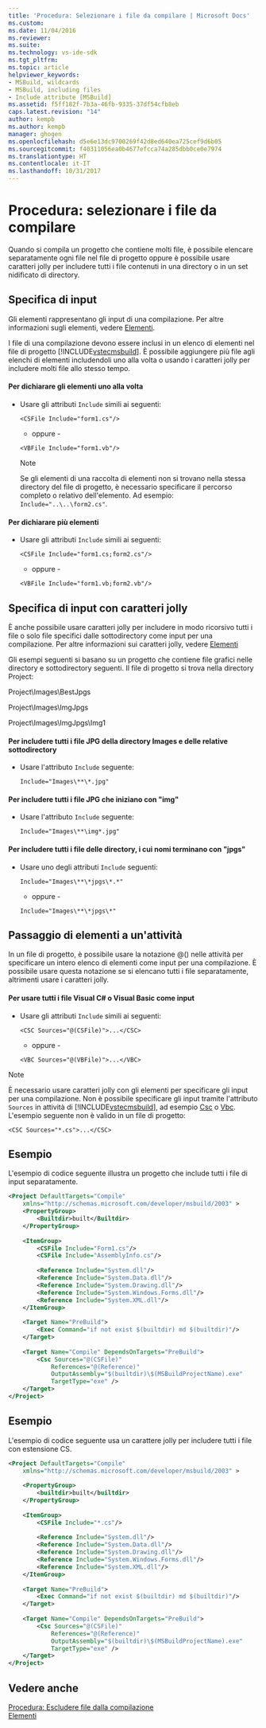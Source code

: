 ```yaml
---
title: 'Procedura: Selezionare i file da compilare | Microsoft Docs'
ms.custom: 
ms.date: 11/04/2016
ms.reviewer: 
ms.suite: 
ms.technology: vs-ide-sdk
ms.tgt_pltfrm: 
ms.topic: article
helpviewer_keywords:
- MSBuild, wildcards
- MSBuild, including files
- Include attribute [MSBuild]
ms.assetid: f5ff182f-7b3a-46fb-9335-37df54cfb8eb
caps.latest.revision: "14"
author: kempb
ms.author: kempb
manager: ghogen
ms.openlocfilehash: d5e6e13dc9700269f42d8ed640ea725cef9d6b05
ms.sourcegitcommit: f40311056ea0b4677efcca74a285dbb0ce0e7974
ms.translationtype: HT
ms.contentlocale: it-IT
ms.lasthandoff: 10/31/2017
---
```

# <a name="how-to-select-the-files-to-build"></a>Procedura: selezionare i file da compilare
Quando si compila un progetto che contiene molti file, è possibile elencare separatamente ogni file nel file di progetto oppure è possibile usare caratteri jolly per includere tutti i file contenuti in una directory o in un set nidificato di directory.  
  
## <a name="specifying-inputs"></a>Specifica di input  
 Gli elementi rappresentano gli input di una compilazione. Per altre informazioni sugli elementi, vedere [Elementi](../msbuild/msbuild-items.md).  
  
 I file di una compilazione devono essere inclusi in un elenco di elementi nel file di progetto [!INCLUDE[vstecmsbuild](../extensibility/internals/includes/vstecmsbuild_md.md)]. È possibile aggiungere più file agli elenchi di elementi includendoli uno alla volta o usando i caratteri jolly per includere molti file allo stesso tempo.  
  
#### <a name="to-declare-items-individually"></a>Per dichiarare gli elementi uno alla volta  
  
-   Usare gli attributi `Include` simili ai seguenti:  
  
     `<CSFile Include="form1.cs"/>`  
  
     - oppure -  
  
     `<VBFile Include="form1.vb"/>`  
  
    > [!NOTE]
    >  Se gli elementi di una raccolta di elementi non si trovano nella stessa directory del file di progetto, è necessario specificare il percorso completo o relativo dell'elemento. Ad esempio: `Include="..\..\form2.cs"`.  
  
#### <a name="to-declare-multiple-items"></a>Per dichiarare più elementi  
  
-   Usare gli attributi `Include` simili ai seguenti:  
  
     `<CSFile Include="form1.cs;form2.cs"/>`  
  
     - oppure -  
  
     `<VBFile Include="form1.vb;form2.vb"/>`  
  
## <a name="specifying-inputs-with-wildcards"></a>Specifica di input con caratteri jolly  
 È anche possibile usare caratteri jolly per includere in modo ricorsivo tutti i file o solo file specifici dalle sottodirectory come input per una compilazione. Per altre informazioni sui caratteri jolly, vedere [Elementi](../msbuild/msbuild-items.md)  
  
 Gli esempi seguenti si basano su un progetto che contiene file grafici nelle directory e sottodirectory seguenti. Il file di progetto si trova nella directory Project:  
  
 Project\Images\BestJpgs  
  
 Project\Images\ImgJpgs  
  
 Project\Images\ImgJpgs\Img1  
  
#### <a name="to-include-all-jpg-files-in-the-images-directory-and-subdirectories"></a>Per includere tutti i file JPG della directory Images e delle relative sottodirectory  
  
-   Usare l'attributo `Include` seguente:  
  
     `Include="Images\**\*.jpg"`  
  
#### <a name="to-include-all-jpg-files-starting-with-img"></a>Per includere tutti i file JPG che iniziano con "img"  
  
-   Usare l'attributo `Include` seguente:  
  
     `Include="Images\**\img*.jpg"`  
  
#### <a name="to-include-all-files-in-directories-with-names-ending-in-jpgs"></a>Per includere tutti i file delle directory, i cui nomi terminano con "jpgs"  
  
-   Usare uno degli attributi `Include` seguenti:  
  
     `Include="Images\**\*jpgs\*.*"`  
  
     - oppure -  
  
     `Include="Images\**\*jpgs\*"`  
  
## <a name="passing-items-to-a-task"></a>Passaggio di elementi a un'attività  
 In un file di progetto, è possibile usare la notazione @() nelle attività per specificare un intero elenco di elementi come input per una compilazione. È possibile usare questa notazione se si elencano tutti i file separatamente, altrimenti usare i caratteri jolly.  
  
#### <a name="to-use-all-visual-c-or-visual-basic-files-as-inputs"></a>Per usare tutti i file Visual C# o Visual Basic come input  
  
-   Usare gli attributi `Include` simili ai seguenti:  
  
     `<CSC Sources="@(CSFile)">...</CSC>`  
  
     - oppure -  
  
     `<VBC Sources="@(VBFile)">...</VBC>`  
  
> [!NOTE]
>  È necessario usare caratteri jolly con gli elementi per specificare gli input per una compilazione. Non è possibile specificare gli input tramite l'attributo `Sources` in attività di [!INCLUDE[vstecmsbuild](../extensibility/internals/includes/vstecmsbuild_md.md)], ad esempio [Csc](../msbuild/csc-task.md) o [Vbc](../msbuild/vbc-task.md). L'esempio seguente non è valido in un file di progetto:  
>   
>  `<CSC Sources="*.cs">...</CSC>`  
  
## <a name="example"></a>Esempio  
 L'esempio di codice seguente illustra un progetto che include tutti i file di input separatamente.  
  
```xml  
<Project DefaultTargets="Compile"  
    xmlns="http://schemas.microsoft.com/developer/msbuild/2003" >  
    <PropertyGroup>  
        <Builtdir>built</Builtdir>  
    </PropertyGroup>  
  
    <ItemGroup>  
        <CSFile Include="Form1.cs"/>  
        <CSFile Include="AssemblyInfo.cs"/>  
  
        <Reference Include="System.dll"/>  
        <Reference Include="System.Data.dll"/>  
        <Reference Include="System.Drawing.dll"/>  
        <Reference Include="System.Windows.Forms.dll"/>  
        <Reference Include="System.XML.dll"/>  
    </ItemGroup>  
  
    <Target Name="PreBuild">  
        <Exec Command="if not exist $(builtdir) md $(builtdir)"/>  
    </Target>  
  
    <Target Name="Compile" DependsOnTargets="PreBuild">  
        <Csc Sources="@(CSFile)"  
            References="@(Reference)"  
            OutputAssembly="$(builtdir)\$(MSBuildProjectName).exe"  
            TargetType="exe" />  
    </Target>  
</Project>  
```  
  
## <a name="example"></a>Esempio  
 L'esempio di codice seguente usa un carattere jolly per includere tutti i file con estensione CS.  
  
```xml  
<Project DefaultTargets="Compile"  
    xmlns="http://schemas.microsoft.com/developer/msbuild/2003" >  
  
    <PropertyGroup>  
        <builtdir>built</builtdir>  
    </PropertyGroup>  
  
    <ItemGroup>  
        <CSFile Include="*.cs"/>  
  
        <Reference Include="System.dll"/>  
        <Reference Include="System.Data.dll"/>  
        <Reference Include="System.Drawing.dll"/>  
        <Reference Include="System.Windows.Forms.dll"/>  
        <Reference Include="System.XML.dll"/>  
    </ItemGroup>  
  
    <Target Name="PreBuild">  
        <Exec Command="if not exist $(builtdir) md $(builtdir)"/>  
    </Target>  
  
    <Target Name="Compile" DependsOnTargets="PreBuild">  
        <Csc Sources="@(CSFile)"  
            References="@(Reference)"  
            OutputAssembly="$(builtdir)\$(MSBuildProjectName).exe"  
            TargetType="exe" />  
    </Target>  
</Project>  
```  
  
## <a name="see-also"></a>Vedere anche  
 [Procedura: Escludere file dalla compilazione](../msbuild/how-to-exclude-files-from-the-build.md)   
 [Elementi](../msbuild/msbuild-items.md)